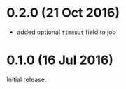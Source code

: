 # 0.2.0 (21 Oct 2016)

* added optional `timeout` field to job

# 0.1.0 (16 Jul 2016)

Initial release.

